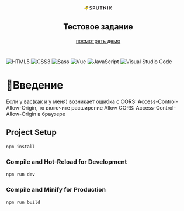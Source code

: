 <p align="center">
  <img style="width: 15%" src="/src/assets/logo.png">
  <h2 align="center"><b>Тестовое задание</b></h2>
   <p align="center">
          <a align="center" href="https://sputnik8-opal.vercel.app/">посмотреть демо</a>
       <br />
  </p>
</p>

# 
![HTML5](https://img.shields.io/badge/html5-%23E34F26.svg?style=for-the-badge&logo=html5&logoColor=white)
![CSS3](https://img.shields.io/badge/css3-%231572B6.svg?style=for-the-badge&logo=css3&logoColor=white)
![Sass](https://img.shields.io/badge/sass-%23CC6699.svg?style=for-the-badge&logo=sass&logoColor=white)
![Vue](https://img.shields.io/badge/vue-%234FC08D.svg?style=for-the-badge&logo=vuedotjs&logoColor=white)
![JavaScript](https://img.shields.io/badge/javascript-%23323330.svg?style=for-the-badge&logo=javascript&logoColor=%23F7DF1E)
![Visual Studio Code](https://img.shields.io/badge/Visual%20Studio%20Code-0078d7.svg?style=for-the-badge&logo=visual-studio-code&logoColor=white)


# 🔎Введение
Если у вас(как и у меня) возникает ошибка с CORS: Access-Control-Allow-Origin, то включите расширение Allow CORS: Access-Control-Allow-Origin в браузере 

## Project Setup

```sh
npm install
```

### Compile and Hot-Reload for Development

```sh
npm run dev
```

### Compile and Minify for Production

```sh
npm run build
```
